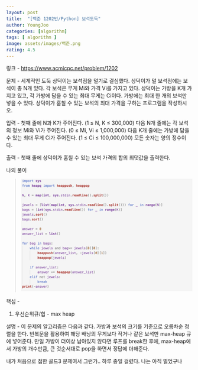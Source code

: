 ```yaml
---
layout: post
title:  "[백준 1202번/Python] 보석도둑"
author: YoungJoo
categories: [algorithm]
tags: [ algorithm ]
image: assets/images/백준.png
rating: 4.5
---
```


링크 - https://www.acmicpc.net/problem/1202

문제 - 
세계적인 도둑 상덕이는 보석점을 털기로 결심했다.
상덕이가 털 보석점에는 보석이 총 N개 있다. 각 보석은 무게 Mi와 가격 Vi를 가지고 있다. 상덕이는 가방을 K개 가지고 있고, 각 가방에 담을 수 있는 최대 무게는 Ci이다. 가방에는 최대 한 개의 보석만 넣을 수 있다.
상덕이가 훔칠 수 있는 보석의 최대 가격을 구하는 프로그램을 작성하시오.

입력 - 
첫째 줄에 N과 K가 주어진다. (1 ≤ N, K ≤ 300,000)
다음 N개 줄에는 각 보석의 정보 Mi와 Vi가 주어진다. (0 ≤ Mi, Vi ≤ 1,000,000)
다음 K개 줄에는 가방에 담을 수 있는 최대 무게 Ci가 주어진다. (1 ≤ Ci ≤ 100,000,000)
모든 숫자는 양의 정수이다.

출력 - 
첫째 줄에 상덕이가 훔칠 수 있는 보석 가격의 합의 최댓값을 출력한다.

나의 풀이
> ![image](/assets/images/1202.png)


핵심 - 
1. 우선순위큐/힙 - max heap

설명 -
이 문제의 알고리즘은 다음과 같다. 
가방과 보석의 크기를 기준으로 오름차순 정렬을 한다. 반복문을 활용하여 해당 배낭의 무게보다 작거나 같은 보석만 max-heap 큐에 넣어준다. 만일 가방이 더이상 남아있지 않다면 루프를 break한 후에, max-heap에서 가방의 개수만큼, 큰 것순서대로 pop을 하면서 정답에 더해준다.

내가 처음으로 접한 골드3 문제여서 그런가.. 하루 종일 걸렸다. 나는 아직 멀었구나